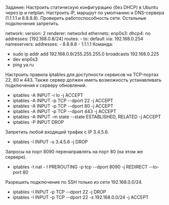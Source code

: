 Задание:
Настроить статическую конфигурацию (без DHCP) в Ubuntu через ip и netplan. Настроить IP, маршрут по умолчанию и DNS-сервера (1.1.1.1 и 8.8.8.8). Проверить работоспособность сети.
 Остальные подключения запретить.


network:
  version: 2
  renderer: networkd
  ethernets:
    enp0s3:
      dhcp4: no
      addresses: [192.168.0.8/24]
      routes:
        - to: default
          via: 192.168.0.254
      nameservers:
        addresses:
          - 8.8.8.8
         - 1.1.1.1
Команда:
   * sudo ip addr add 192.168.0.9/255.255.255.0 broadcasts 192.168.0.225
   * dev enp0s3
   * ping ya.ru
   
Настроить правила iptables для доступности сервисов на TCP-портах 22, 80 и 443. Также сервер должен иметь возможность устанавливать подключения к серверу обновлений.

 * iptables -A INPUT -i lo -j ACCEPT
 * iptables -A INPUT -p  TCP --dport 22 -j ACCEPT
 * iptables -A INPUT -p  TCP --dport 80 -j ACCEPT
 * iptables -A INPUT -p  TCP --dport 443 -j ACCEPT
 * iptables -A INPUT -m state --state ESTABLISHED, RELATED -j ACCEPT
 * iptables -P INPUT DROP

Запретить любой входящий трафик с IP 3.4.5.6.
  * iptables -I INPUT -s 3.4.5.6 -j DROP

Запросы на порт 8090 перенаправлять на порт 80 (на этом же сервере).
  * iptables -t nat - I PREROUTING -p tcp --dport 8090 -j REDIRECT --to-port 80
  
Разрешить подключение по SSH только из сети 192.168.0.0/24.
  * iptables -I INPUT -p  TCP --dport 22 -j DROP
  * iptables -I INPUT -p  TCP --dport 22 -s 192.168.0.0/24 -j ACCEPT
          
